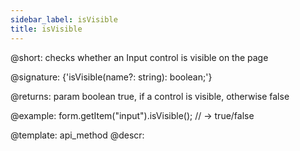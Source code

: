 ```yaml
---
sidebar_label: isVisible
title: isVisible
---          
```


@short: checks whether an Input control is visible on the page

@signature: {'isVisible(name?: string): boolean;'}

@returns:
param   boolean     true, if a control is visible, otherwise false


@example:
form.getItem("input").isVisible(); 
// -> true/false

@template: api_method
@descr:


